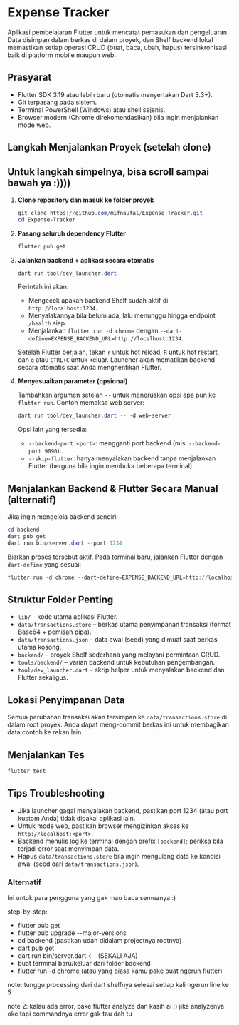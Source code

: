 # Expense Tracker

Aplikasi pembelajaran Flutter untuk mencatat pemasukan dan pengeluaran. Data disimpan dalam berkas di dalam proyek, dan Shelf backend lokal memastikan setiap operasi CRUD (buat, baca, ubah, hapus) tersinkronisasi baik di platform mobile maupun web.

## Prasyarat

- Flutter SDK 3.19 atau lebih baru (otomatis menyertakan Dart 3.3+).
- Git terpasang pada sistem.
- Terminal PowerShell (Windows) atau shell sejenis.
- Browser modern (Chrome direkomendasikan) bila ingin menjalankan mode web.

## Langkah Menjalankan Proyek (setelah clone)

## Untuk langkah simpelnya, bisa scroll sampai bawah ya :))))

1. **Clone repository dan masuk ke folder proyek**

   ```powershell
   git clone https://github.com/mifnaufal/Expense-Tracker.git
   cd Expense-Tracker
   ```

2. **Pasang seluruh dependency Flutter**

   ```powershell
   flutter pub get
   ```

3. **Jalankan backend + aplikasi secara otomatis**

   ```powershell
   dart run tool/dev_launcher.dart
   ```

   Perintah ini akan:

   - Mengecek apakah backend Shelf sudah aktif di `http://localhost:1234`.
   - Menyalakannya bila belum ada, lalu menunggu hingga endpoint `/health` siap.
   - Menjalankan `flutter run -d chrome` dengan `--dart-define=EXPENSE_BACKEND_URL=http://localhost:1234`.

   Setelah Flutter berjalan, tekan `r` untuk hot reload, `R` untuk hot restart, dan `q` atau `CTRL+C` untuk keluar. Launcher akan mematikan backend secara otomatis saat Anda menghentikan Flutter.

4. **Menyesuaikan parameter (opsional)**

   Tambahkan argumen setelah `--` untuk meneruskan opsi apa pun ke `flutter run`. Contoh memaksa web server:

   ```powershell
   dart run tool/dev_launcher.dart -- -d web-server
   ```

   Opsi lain yang tersedia:

   - `--backend-port <port>`: mengganti port backend (mis. `--backend-port 9090`).
   - `--skip-flutter`: hanya menyalakan backend tanpa menjalankan Flutter (berguna bila ingin membuka beberapa terminal).

## Menjalankan Backend & Flutter Secara Manual (alternatif)

Jika ingin mengelola backend sendiri:

```powershell
cd backend
dart pub get
dart run bin/server.dart --port 1234
```

Biarkan proses tersebut aktif. Pada terminal baru, jalankan Flutter dengan `dart-define` yang sesuai:

```powershell
flutter run -d chrome --dart-define=EXPENSE_BACKEND_URL=http://localhost:1234
```

## Struktur Folder Penting

- `lib/` – kode utama aplikasi Flutter.
- `data/transactions.store` – berkas utama penyimpanan transaksi (format Base64 + pemisah pipa).
- `data/transactions.json` – data awal (seed) yang dimuat saat berkas utama kosong.
- `backend/` – proyek Shelf sederhana yang melayani permintaan CRUD.
- `tools/backend/` – varian backend untuk kebutuhan pengembangan.
- `tool/dev_launcher.dart` – skrip helper untuk menyalakan backend dan Flutter sekaligus.

## Lokasi Penyimpanan Data

Semua perubahan transaksi akan tersimpan ke `data/transactions.store` di dalam root proyek. Anda dapat meng-commit berkas ini untuk membagikan data contoh ke rekan lain.

## Menjalankan Tes

```powershell
flutter test
```

## Tips Troubleshooting

- Jika launcher gagal menyalakan backend, pastikan port 1234 (atau port kustom Anda) tidak dipakai aplikasi lain.
- Untuk mode web, pastikan browser mengizinkan akses ke `http://localhost:<port>`.
- Backend menulis log ke terminal dengan prefix `[backend]`; periksa bila terjadi error saat menyimpan data.
- Hapus `data/transactions.store` bila ingin mengulang data ke kondisi awal (seed dari `data/transactions.json`).

### Alternatif

Ini untuk para pengguna yang gak mau baca semuanya :)

step-by-step:

- flutter pub get
- flutter pub upgrade --major-versions
- cd backend (pastikan udah didalam projectnya rootnya)
- dart pub get
- dart run bin/server.dart <-- (SEKALI AJA)
- buat terminal baru/keluar dari folder backend
- flutter run -d chrome (atau yang biasa kamu pake buat ngerun flutter)

note: tunggu processing dari dart shelfnya selesai setiap kali ngerun line ke 5

note 2: kalau ada error, pake flutter analyze dan kasih ai :) jika analyzenya oke tapi commandnya error gak tau dah tu
